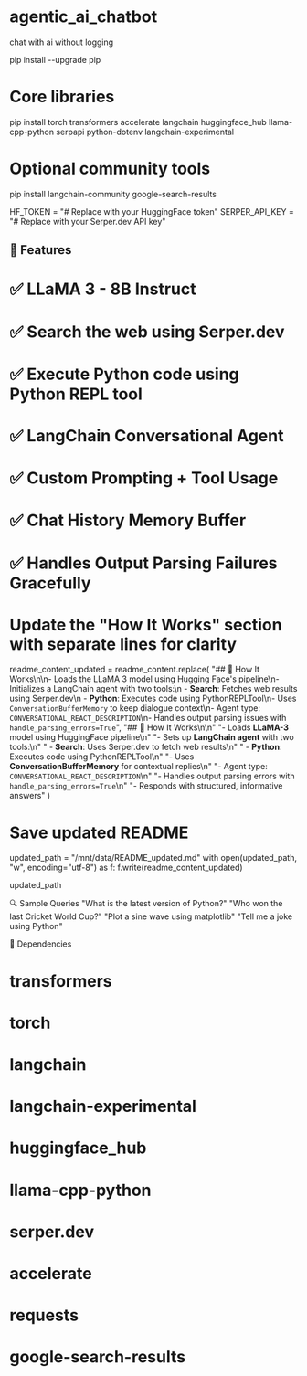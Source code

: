 # agentic_ai_chatbot
chat with ai without logging 


pip install --upgrade pip

# Core libraries
pip install torch transformers accelerate langchain huggingface_hub llama-cpp-python serpapi python-dotenv langchain-experimental

# Optional community tools
pip install langchain-community google-search-results


HF_TOKEN = "# Replace with your HuggingFace token"
SERPER_API_KEY = "# Replace with your Serper.dev API key"



## 🚀 Features
# ✅ LLaMA 3 - 8B Instruct
# ✅ Search the web using Serper.dev
# ✅ Execute Python code using Python REPL tool
# ✅ LangChain Conversational Agent
# ✅ Custom Prompting + Tool Usage
# ✅ Chat History Memory Buffer
# ✅ Handles Output Parsing Failures Gracefully

# Update the "How It Works" section with separate lines for clarity

readme_content_updated = readme_content.replace(
    "## 🧠 How It Works\n\n- Loads the LLaMA 3 model using Hugging Face's pipeline\n- Initializes a LangChain agent with two tools:\n  - **Search**: Fetches web results using Serper.dev\n  - **Python**: Executes code using PythonREPLTool\n- Uses `ConversationBufferMemory` to keep dialogue context\n- Agent type: `CONVERSATIONAL_REACT_DESCRIPTION`\n- Handles output parsing issues with `handle_parsing_errors=True`",
    "## 🧠 How It Works\n\n"
    "- Loads **LLaMA-3** model using HuggingFace pipeline\n"
    "- Sets up **LangChain agent** with two tools:\n"
    "  - **Search**: Uses Serper.dev to fetch web results\n"
    "  - **Python**: Executes code using PythonREPLTool\n"
    "- Uses **ConversationBufferMemory** for contextual replies\n"
    "- Agent type: `CONVERSATIONAL_REACT_DESCRIPTION`\n"
    "- Handles output parsing errors with `handle_parsing_errors=True`\n"
    "- Responds with structured, informative answers"
)

# Save updated README
updated_path = "/mnt/data/README_updated.md"
with open(updated_path, "w", encoding="utf-8") as f:
    f.write(readme_content_updated)

updated_path




🔍 Sample Queries
"What is the latest version of Python?"
"Who won the last Cricket World Cup?"
"Plot a sine wave using matplotlib"
"Tell me a joke using Python"



🧪 Dependencies
# transformers
# torch
# langchain
# langchain-experimental
# huggingface_hub
# llama-cpp-python
# serper.dev
# accelerate
# requests
# google-search-results
